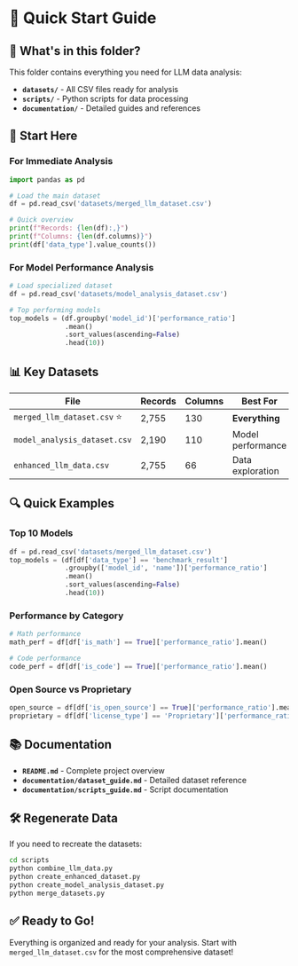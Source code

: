 # 🚀 Quick Start Guide

## 📁 What's in this folder?

This folder contains everything you need for LLM data analysis:

- **`datasets/`** - All CSV files ready for analysis
- **`scripts/`** - Python scripts for data processing
- **`documentation/`** - Detailed guides and references

## 🎯 Start Here

### For Immediate Analysis
```python
import pandas as pd

# Load the main dataset
df = pd.read_csv('datasets/merged_llm_dataset.csv')

# Quick overview
print(f"Records: {len(df):,}")
print(f"Columns: {len(df.columns)}")
print(df['data_type'].value_counts())
```

### For Model Performance Analysis
```python
# Load specialized dataset
df = pd.read_csv('datasets/model_analysis_dataset.csv')

# Top performing models
top_models = (df.groupby('model_id')['performance_ratio']
              .mean()
              .sort_values(ascending=False)
              .head(10))
```

## 📊 Key Datasets

| File | Records | Columns | Best For |
|------|---------|---------|----------|
| `merged_llm_dataset.csv` ⭐ | 2,755 | 130 | **Everything** |
| `model_analysis_dataset.csv` | 2,190 | 110 | Model performance |
| `enhanced_llm_data.csv` | 2,755 | 66 | Data exploration |

## 🔍 Quick Examples

### Top 10 Models
```python
df = pd.read_csv('datasets/merged_llm_dataset.csv')
top_models = (df[df['data_type'] == 'benchmark_result']
              .groupby(['model_id', 'name'])['performance_ratio']
              .mean()
              .sort_values(ascending=False)
              .head(10))
```

### Performance by Category
```python
# Math performance
math_perf = df[df['is_math'] == True]['performance_ratio'].mean()

# Code performance
code_perf = df[df['is_code'] == True]['performance_ratio'].mean()
```

### Open Source vs Proprietary
```python
open_source = df[df['is_open_source'] == True]['performance_ratio'].mean()
proprietary = df[df['license_type'] == 'Proprietary']['performance_ratio'].mean()
```

## 📚 Documentation

- **`README.md`** - Complete project overview
- **`documentation/dataset_guide.md`** - Detailed dataset reference
- **`documentation/scripts_guide.md`** - Script documentation

## 🛠️ Regenerate Data

If you need to recreate the datasets:
```bash
cd scripts
python combine_llm_data.py
python create_enhanced_dataset.py
python create_model_analysis_dataset.py
python merge_datasets.py
```

## ✅ Ready to Go!

Everything is organized and ready for your analysis. Start with `merged_llm_dataset.csv` for the most comprehensive dataset!
